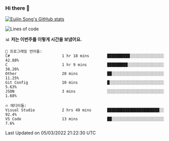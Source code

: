 ### Hi there 👋

[![Euijin Song's GitHub stats](https://github-readme-stats.vercel.app/api?username=lstar2397&count_private=true&show_icons=true&theme=tokyonight&locale=kr)](https://github.com/anuraghazra/github-readme-stats)

<!--START_SECTION:waka-->
![Lines of code](https://img.shields.io/badge/%EC%A0%80%EB%8A%94%20%EC%97%AC%ED%83%9C%EA%B9%8C%EC%A7%80%20-85%20Thousand%20%EC%A4%84%EC%9D%98%20%EC%BD%94%EB%93%9C%EB%A5%BC%20%EC%9E%91%EC%84%B1%ED%96%88%EC%96%B4%EC%9A%94.-blue)

📊 **저는 이번주를 이렇게 시간을 보냈어요.** 

```text
💬 프로그래밍 언어들: 
C#                       1 hr 18 mins        ██████████░░░░░░░░░░░░░░░   42.88% 
C                        1 hr 9 mins         █████████░░░░░░░░░░░░░░░░   38.26% 
Other                    20 mins             ██░░░░░░░░░░░░░░░░░░░░░░░   11.25% 
Git Config               10 mins             █░░░░░░░░░░░░░░░░░░░░░░░░   5.63% 
JSON                     3 mins              ░░░░░░░░░░░░░░░░░░░░░░░░░   1.68%

🔥 에디터들: 
Visual Studio            2 hrs 49 mins       ███████████████████████░░   92.4% 
VS Code                  13 mins             ██░░░░░░░░░░░░░░░░░░░░░░░   7.6%

```


 Last Updated on 05/03/2022 21:22:30 UTC
<!--END_SECTION:waka-->

<!--
**lstar2397/lstar2397** is a ✨ _special_ ✨ repository because its `README.md` (this file) appears on your GitHub profile.

Here are some ideas to get you started:

- 🔭 I’m currently working on ...
- 🌱 I’m currently learning ...
- 👯 I’m looking to collaborate on ...
- 🤔 I’m looking for help with ...
- 💬 Ask me about ...
- 📫 How to reach me: ...
- 😄 Pronouns: ...
- ⚡ Fun fact: ...
-->
